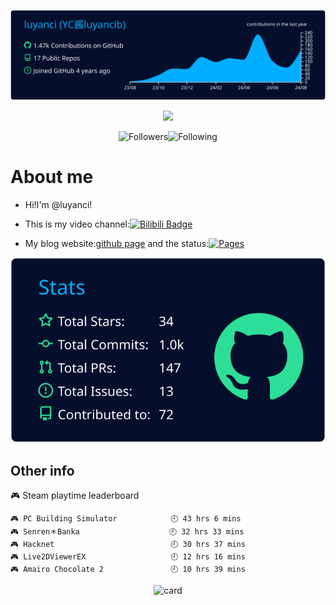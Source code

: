 ![](https://raw.githubusercontent.com/luyanci/luyanci/main/profile-summary-card-output/algolia/0-profile-details.svg)

<div align="center">

![](https://cdn.jsdelivr.net/gh/luyanci/luyanci/profile-summary-card-output/algolia/4-productive-time.svg)

![Followers](https://bilistats.lonelyion.com/followers?uid=282873551)![Following](https://bilistats.lonelyion.com/following?uid=282873551)


</div>

# About me
- Hi!I'm @luyanci!

- This is my video channel:[![Bilibili Badge](https://img.shields.io/badge/Bilibili-00A1D6?logo=bilibili&logoColor=fff&style=for-the-badge)](https://space.bilibili.com/282873551)
- My blog website:[github page](https://luyanci.github.io) and the status:[![Pages](https://github.com/luyanci/luyanci.github.io/actions/workflows/pages.yml/badge.svg)](https://github.com/luyanci/luyanci.github.io/actions/workflows/pages.yml)

<div align="right">

![](https://raw.githubusercontent.com/luyanci/luyanci/main/profile-summary-card-output/algolia/3-stats.svg)

</div>

## Other info
<!-- steam-box start -->
🎮 Steam playtime leaderboard
```text
🎮 PC Building Simulator            🕘 43 hrs 6 mins
🎮 Senren＊Banka                    🕘 32 hrs 33 mins
🎮 Hacknet                          🕘 30 hrs 37 mins
🎮 Live2DViewerEX                   🕘 12 hrs 16 mins
🎮 Amairo Chocolate 2               🕘 10 hrs 39 mins
```
<!-- Powered by https://github.com/YouEclipse/steam-box . -->
<!-- steam-box end -->
 
<div align="center">

![card](https://cdn.jsdelivr.net/gh/luyanci/netease-music-card-fixed/card.svg)

</div>


 




<!---
luyanci/luyanci is a ✨ special ✨ repository because its `README.md` (this file) appears on your GitHub profile.
You can click the Preview link to take a look at your changes.
--->
